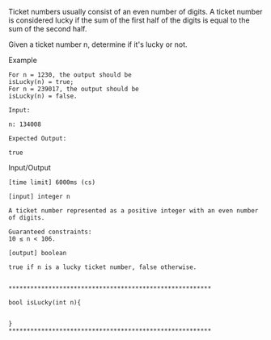 Ticket numbers usually consist of an even number of digits. A ticket number is considered lucky if the sum of the first half of the digits is equal to the sum of the second half.

Given a ticket number n, determine if it's lucky or not.

Example

    For n = 1230, the output should be
    isLucky(n) = true;
    For n = 239017, the output should be
    isLucky(n) = false.

    Input:

    n: 134008

    Expected Output:

    true

Input/Output

    [time limit] 6000ms (cs)

    [input] integer n

    A ticket number represented as a positive integer with an even number of digits.

    Guaranteed constraints:
    10 ≤ n < 106.

    [output] boolean

    true if n is a lucky ticket number, false otherwise.
    

    ********************************************************

    bool isLucky(int n){


    }
    ********************************************************

